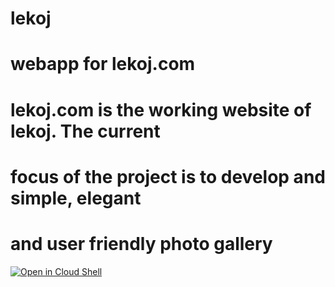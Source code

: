 # lekoj
# webapp for lekoj.com
#
# lekoj.com is the working website of lekoj.  The current
# focus of the project is to develop and simple, elegant 
# and user friendly photo gallery

[![Open in Cloud Shell](http://gstatic.com/cloudssh/images/open-btn.svg)](https://console.cloud.google.com/cloudshell/open?git_repo=https%3A%2F%2Fgithub.com%2Fle-koj%2Flekoj&page=editor)
